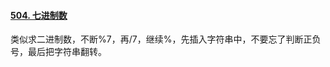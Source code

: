 #### [504. 七进制数](https://leetcode.cn/problems/base-7/)

类似求二进制数，不断%7，再/7，继续%，先插入字符串中，不要忘了判断正负号，最后把字符串翻转。